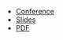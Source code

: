 * [Conference](https://promcon.io/2022-munich/talks/the-prometheus-conformance/)
* [Slides](https://docs.google.com/presentation/d/1MqZ3jf0c9bSyWTLs_ZCeMIr1VzkC-DbpPBUaFHbjWGM/)
* [PDF](2022-11-09--Prometheus_Conformance_Program.pdf)
